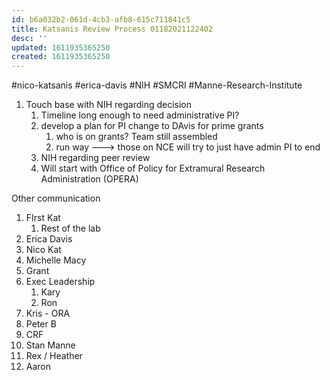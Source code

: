 ```yaml
---
id: b6a032b2-061d-4cb3-afb8-615c711841c5
title: Katsanis Review Process 01182021122402
desc: ''
updated: 1611935365250
created: 1611935365250
---
```

\#nico-katsanis #erica-davis #NIH #SMCRI #Manne-Research-Institute 

1. Touch base with NIH regarding decision
   1. Timeline long enough to need administrative PI?  
   2. develop a plan for PI change to DAvis for prime grants
      1. who is on grants? Team still assembled
      2. run way ---> those on NCE will try to just have admin PI to end
   3. NIH regarding peer review
   4. Will start with Office of Policy for Extramural Research Administration (OPERA)

Other communication

1. FIrst Kat
   1. Rest of the lab
2. Erica Davis
3. Nico Kat
4. Michelle Macy
5. Grant
6. Exec Leadership 
   1. Kary 
   2. Ron 
7. Kris - ORA
8. Peter B 
9. CRF
10. Stan Manne
11. Rex / Heather
12. Aaron

